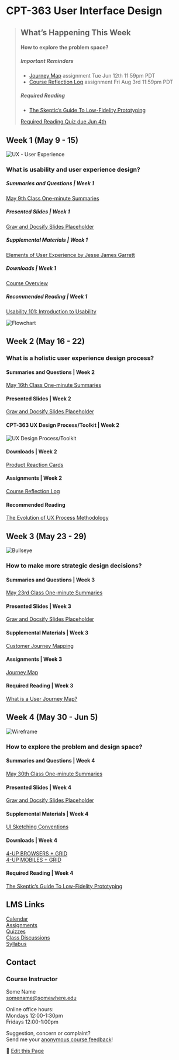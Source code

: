 # CPT-363 User Interface Design

> ## What’s Happening This Week
> #### How to explore the problem space?
> ##### Important Reminders
> * [Journey Map](#) assignment <span class='badge'> Tue Jun 12th 11:59pm PDT</span>
> * [Course Reflection Log](#) assignment <span class='badge'> Fri Aug 3rd 11:59pm PDT</span>
>
> ##### Required Reading
> * [The Skeptic’s Guide To Low-Fidelity Prototyping](https://www.smashingmagazine.com/2014/10/the-skeptics-guide-to-low-fidelity-prototyping/)
>
> [Required Reading Quiz due Jun 4th](https://canvas.sfu.ca/courses/44038/quizzes/166553 ':class=button')

## Week 1 (May 9 - 15)
 
![UX - User Experience](images/12650723674_d5c85af332_k.jpg ':class=banner-image')

### What is usability and user experience design?

##### Summaries and Questions | Week 1  
[May 9th Class One-minute Summaries](https://sso.canvaslms.com/courses/1924881/assignments/14377751)

##### Presented Slides | Week 1  
<a class="embedly-card" data-card-controls="0" data-card-align="left" href="https://docs.google.com/presentation/d/1BLaaOTsGxDmNcAhg6pdx3hl9IvI8NErg8Oe5ceh83fw/edit?usp=sharing">Grav and Docsify Slides Placeholder</a>

##### Supplemental Materials | Week 1  
<a class="embedly-card" data-card-controls="0" data-card-align="left" href="https://qofr.files.wordpress.com/2016/11/q-of-r-presentation-11.pdf">Elements of User Experience by Jesse James Garrett</a>

##### Downloads | Week 1
[Course Overview](https://sso.canvaslms.com/courses/1924881/files/folder/Downloads/Course%20Overview)  

##### Recommended Reading | Week 1  
<a class="embedly-card" data-card-controls="0" data-card-align="left" href="https://www.nngroup.com/articles/usability-101-introduction-to-usability/">Usability 101: Introduction to Usability</a>

![Flowchart](images/4853380320_492f9dce63_b.jpg ':class=banner-image')

## Week 2 (May 16 - 22)

### What is a holistic user experience design process?

#### Summaries and Questions | Week 2   
[May 16th Class One-minute Summaries](https://sso.canvaslms.com/courses/1924881/assignments/14377743)

#### Presented Slides | Week 2   
<a class="embedly-card" data-card-controls="0" data-card-align="left" href="https://docs.google.com/presentation/d/1BLaaOTsGxDmNcAhg6pdx3hl9IvI8NErg8Oe5ceh83fw/edit?usp=sharing">Grav and Docsify Slides Placeholder</a>

#### CPT-363 UX Design Process/Toolkit | Week 2
![UX Design Process/Toolkit](images/ux-toolkit-8-no-numbers.png)

#### Downloads | Week 2
[Product Reaction Cards](https://sso.canvaslms.com/courses/1924881/files/folder/Downloads/Product%20Reaction%20Cards)  

#### Assignments | Week 2
[Course Reflection Log](https://sso.canvaslms.com/courses/1413912/assignments/9519528)  

#### Recommended Reading  
<a class="embedly-card" data-card-controls="0" data-card-align="left" href="https://uxplanet.org/the-evolution-of-ux-process-methodology-47f52557178b">The Evolution of UX Process Methodology</a>

## Week 3 (May 23 - 29)

![Bullseye](images/6384294717_5047a35d48_b.jpg ':class=banner-image')

### How to make more strategic design decisions?

#### Summaries and Questions | Week 3  
[May 23rd Class One-minute Summaries](https://sso.canvaslms.com/courses/1924881/assignments/14377744)

#### Presented Slides | Week 3  
<a class="embedly-card" data-card-controls="0" data-card-align="left" href="https://docs.google.com/presentation/d/1BLaaOTsGxDmNcAhg6pdx3hl9IvI8NErg8Oe5ceh83fw/edit?usp=sharing">Grav and Docsify Slides Placeholder</a>

#### Supplemental Materials | Week 3  
<a class="embedly-card" data-card-controls="0" data-card-align="left" href="https://www.youtube.com/embed/a40QYgO-_aM">Customer Journey Mapping</a>

#### Assignments | Week 3
[Journey Map](https://sso.canvaslms.com/courses/1924881/assignments/14377756)  

#### Required Reading | Week 3  
<a class="embedly-card" data-card-controls="0" data-card-align="left" href="https://www.aytech.ca/blog/user-journey-map/">What is a User Journey Map?</a>

## Week 4 (May 30 - Jun 5)

![Wireframe](images/6968244538_4c0f7c7e64_k.jpg ':class=banner-image')

### How to explore the problem and design space?

#### Summaries and Questions | Week 4  
[May 30th Class One-minute Summaries](https://sso.canvaslms.com/courses/1924881/assignments/14377745)

#### Presented Slides | Week 4  
<a class="embedly-card" data-card-controls="0" data-card-align="left" href="https://docs.google.com/presentation/d/1BLaaOTsGxDmNcAhg6pdx3hl9IvI8NErg8Oe5ceh83fw/edit?usp=sharing">Grav and Docsify Slides Placeholder</a>

#### Supplemental Materials | Week 4    
<a class="embedly-card" data-card-controls="0" data-card-align="left" href="https://www.youtube.com/embed/MwidSAlbEB8">UI Sketching Conventions</a>

#### Downloads | Week 4  
[4-UP BROWSERS + GRID](https://sso.canvaslms.com/courses/1924881/files/folder/Downloads/Sketching%20Templates/sneakpeekit-4-browsers)  
[4-UP MOBILES + GRID](https://sso.canvaslms.com/courses/1924881/files/folder/Downloads/Sketching%20Templates/sneakpeekit-4-mobiles)  

#### Required Reading | Week 4    
<a class="embedly-card" data-card-controls="0" data-card-align="left" href="https://www.smashingmagazine.com/2014/10/the-skeptics-guide-to-low-fidelity-prototyping/">The Skeptic’s Guide To Low-Fidelity Prototyping</a>

## LMS Links

[Calendar](https://canvas.sfu.ca/courses/44038/calendar)  
[Assignments](https://canvas.sfu.ca/courses/44038/assignments )  
[Quizzes](https://canvas.sfu.ca/courses/44038/quizzes)  
[Class Discussions](https://canvas.sfu.ca/courses/44038/discussion_topics)  
[Syllabus](https://canvas.sfu.ca/courses/44038/assignments/syllabus)  

## Contact

### Course Instructor  
Some Name  
somename@somewhere.edu  

Online office hours:  
Mondays 12:00-1:30pm  
Fridays 12:00-1:00pm  

Suggestion, concern or complaint?  
Send me your [anonymous course feedback](#)!

📝 [Edit this Page](https://github.com/paulhibbitts/cpt-363-user-interface-design/edit/main/README.md)
